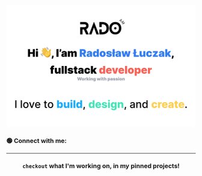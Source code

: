 ![Hi, I'am Radosław Łuczak, fulstack developer working with passion](/assets/profile-banner.png)

### 🟢 Connect with me:

---

<div align="center">

### `checkout` what I'm working on, in my pinned projects!

</div>
